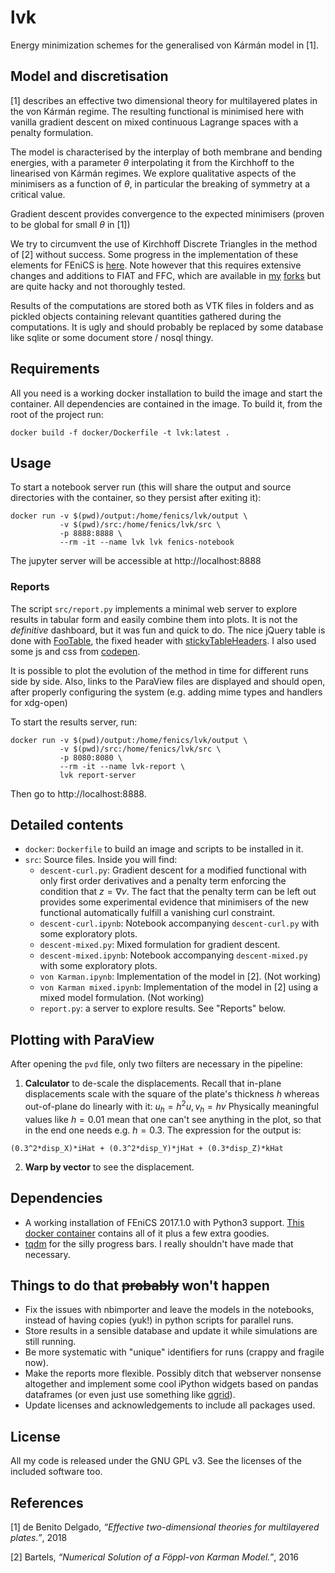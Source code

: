 # lvk

Energy minimization schemes for the generalised von Kármán model in [1].

## Model and discretisation

[1] describes an effective two dimensional theory for multilayered plates in
the von Kármán regime. The resulting functional is minimised here with vanilla
gradient descent on mixed continuous Lagrange spaces with a penalty formulation.

The model is characterised by the interplay of both membrane and bending
energies, with a parameter $\theta$ interpolating it from the Kirchhoff to the
linearised von Kármán regimes. We explore qualitative aspects of the
minimisers as a function of $\theta$, in particular the breaking of symmetry
at a critical value.

Gradient descent provides convergence to the expected minimisers (proven to be
global for small $\theta$ in [1])

We try to circumvent the use of Kirchhoff Discrete Triangles in the method 
of [2] without success. Some progress in the implementation of these
elements for FEniCS is [here](https://bitbucket.org/mdbenito/hermite). Note
however that this requires extensive changes and additions to FIAT and FFC, which
are available in [my]([https://bitbucket.org/mdbenito/fiat-fork) 
[forks](https://bitbucket.org/mdbenito/ffc-fork) but are quite hacky and not
thoroughly tested.

Results of the computations are stored both as VTK files in folders and as
pickled objects containing relevant quantities gathered during the
computations. It is ugly and should probably be replaced by some database like
sqlite or some document store / nosql thingy. 

## Requirements

All you need is a working docker installation to build the image and start
the container. All dependencies are contained in the image. To build it,
from the root of the project run:

```
docker build -f docker/Dockerfile -t lvk:latest .
```

## Usage

To start a notebook server run (this will share the output and source
directories with the container, so they persist after exiting it):

```shell
docker run -v $(pwd)/output:/home/fenics/lvk/output \
           -v $(pwd)/src:/home/fenics/lvk/src \
           -p 8888:8888 \
           --rm -it --name lvk lvk fenics-notebook
```

The jupyter server will be accessible at http://localhost:8888

### Reports

The script `src/report.py` implements a minimal web server to explore results
in tabular form and easily combine them into plots. It is not the _definitive_
dashboard, but it was fun and quick to do. The nice jQuery table is done with
 [FooTable](http://fooplugins.github.io/FooTable/),
the fixed header with
 [stickyTableHeaders](https://github.com/jmosbech/StickyTableHeaders).
I also used some js and css from [codepen](https://codepen.io).

It is possible to plot the evolution of the method in time for different runs
side by side. Also, links to the ParaView files are displayed and should open, after
properly configuring the system (e.g. adding mime types and handlers for xdg-open)


To start the results server, run:

```shell
docker run -v $(pwd)/output:/home/fenics/lvk/output \
           -v $(pwd)/src:/home/fenics/lvk/src \
           -p 8080:8080 \
           --rm -it --name lvk-report \
           lvk report-server
```

Then go to http://localhost:8888.


## Detailed contents

* `docker`: `Dockerfile` to build an image and scripts to be installed in it.
* `src`: Source files. Inside you will find:
   * `descent-curl.py`: Gradient descent for a modified functional with only first
     order derivatives and a penalty term enforcing the condition that 
     $z = \nabla v$. The fact that the penalty term can be left out provides
     some experimental evidence that minimisers of the new functional automatically
     fulfill a vanishing curl constraint.
   * `descent-curl.ipynb`: Notebook accompanying `descent-curl.py` with some
     exploratory plots.
   * `descent-mixed.py`: Mixed formulation for gradient descent.
   * `descent-mixed.ipynb`: Notebook accompanying `descent-mixed.py` with some
     exploratory plots.
   * `von Karman.ipynb`: Implementation of the model in [2]. (Not working)
   * `von Karman mixed.ipynb`: Implementation of the model in [2] using a
     mixed model formulation. (Not working)
   * `report.py`: a server to explore results. See "Reports" below.
 
  

## Plotting with ParaView

After opening the `pvd` file, only two filters are necessary in the pipeline:
 1. **Calculator** to de-scale the displacements. Recall that in-plane
  displacements scale with the square of the plate's thickness $h$ whereas
  out-of-plane do linearly with it: $u_h = h^2 u, v_h = h v$
  Physically meaningful values like $h = 0.01$ mean that one can't see anything
  in the plot, so that in the end one needs e.g. $h = 0.3$. The expression for the
  output is: 
  ```
  (0.3^2*disp_X)*iHat + (0.3^2*disp_Y)*jHat + (0.3*disp_Z)*kHat
  ```
 2. **Warp by vector** to see the displacement.


## Dependencies

* A working installation of FEniCS 2017.1.0 with Python3 support.
 [This docker container]() contains all of it plus a few extra goodies.
* [tqdm](https://github.com/tqdm/tqdm) for the silly progress bars.
 I really shouldn't have made that necessary.


## Things to do that ~~probably~~ won't happen

* Fix the issues with nbimporter and leave the models in the notebooks,
  instead of having copies (yuk!) in python scripts for parallel runs.
* Store results in a sensible database and update it while simulations are
  still running.
* Be more systematic with "unique" identifiers for runs (crappy and fragile now).
* Make the reports more flexible. Possibly ditch that webserver nonsense
  altogether and implement some cool iPython widgets based on pandas dataframes
  (or even just use something like [qgrid](https://github.com/quantopian/qgrid)).
* Update licenses and acknowledgements to include all packages used.


## License

All my code is released under the GNU GPL v3. See the licenses of the included
software too.


## References

[1] de Benito Delgado, *“Effective two-dimensional theories for
multilayered plates.”*, 2018

[2] Bartels, *“Numerical Solution of a Föppl-von Karman Model.”*, 2016
